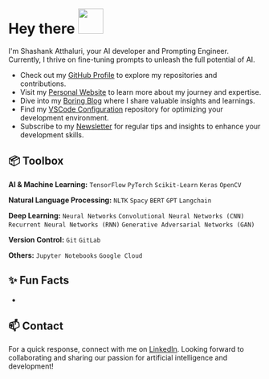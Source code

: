 <h1> Hey there <img src="https://emojis.slackmojis.com/emojis/images/1577305505/7373/hand_wave.gif?1577305505" width="50" /> </h1>

 I'm Shashank Atthaluri, your AI developer and Prompting Engineer. Currently, I thrive on fine-tuning prompts to unleash the full potential of AI.
 
- Check out my [GitHub Profile](https://github.com/shashankatthaluri) to explore my repositories and contributions.
- Visit my [Personal Website](https://sites.google.com/view/shashank-atthaluri/) to learn more about my journey and expertise.
- Dive into my [Boring Blog](https://sites.google.com/view/shashank-atthaluri/writing/boring-blogs) where I share valuable insights and learnings.
- Find my [VSCode Configuration](https://github.com/[YourGitHubUsername]/vscode-settings) repository for optimizing your development environment.
- Subscribe to my [Newsletter](https://[yourname].substack.com/) for regular tips and insights to enhance your development skills.

## 📦 Toolbox

**AI & Machine Learning:** `TensorFlow` `PyTorch` `Scikit-Learn` `Keras` `OpenCV` 

**Natural Language Processing:** `NLTK` `Spacy` `BERT` `GPT` `Langchain`

**Deep Learning:** `Neural Networks` `Convolutional Neural Networks (CNN)` `Recurrent Neural Networks (RNN)` `Generative Adversarial Networks (GAN)`

**Version Control:** `Git` `GitLab` 

**Others:** `Jupyter Notebooks`  `Google Cloud` 

## ✨ Fun Facts

- 

## 📫 Contact

For a quick response, connect with me on [LinkedIn](https://www.linkedin.com/in/shashank-atthaluri/). Looking forward to collaborating and sharing our passion for artificial intelligence and development!
